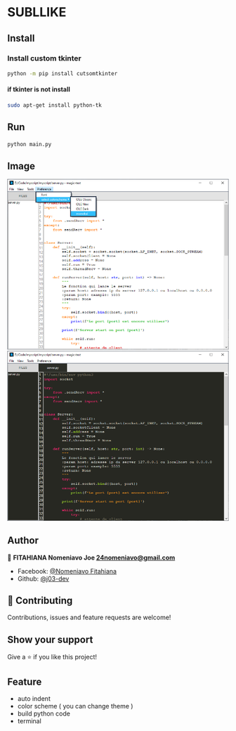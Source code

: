 # SUBLLIKE

## Install

### Install custom tkinter

```bash
python -m pip install cutsomtkinter
```
#### if tkinter is not install

```bash
sudo apt-get install python-tk
```
## Run

```bash
python main.py
```

## Image

![change colorscheme](image/change-colorscheme.png)
![monokai](image/monokai.png)

## Author

👤 **FITAHIANA Nomeniavo Joe <24nomeniavo@gmail.com>**
* Facebook: [@Nomeniavo Fitahiana](https://www.facebook.com/profile.php?id=100006864466268)
* Github: [@j03-dev](https://github.com/j03-dev)

## 🤝 Contributing

Contributions, issues and feature requests are welcome!

## Show your support

Give a ⭐ if you like this project!

## Feature

- auto indent
- color scheme ( you can change theme )
- build python code
- terminal
